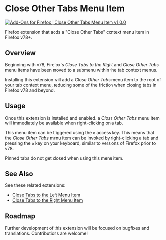 # Close Other Tabs Menu Item

[![Add-Ons for Firefox | Close Other Tabs Menu Item v1.0.0](https://img.shields.io/badge/Firefox%20Add--Ons-v1.0.0-722291)](https://addons.mozilla.org/en-US/firefox/addon/close-other-tabs-item/)

Firefox extension that adds a "Close Other Tabs" context menu item in Firefox v78+.

## Overview
Beginning with v78, Firefox's _Close Tabs to the Right_ and _Close Other Tabs_ menu items have been moved to a submenu within the tab context menus.

Installing this extension will add a _Close Other Tabs_ menu item to the root of your tab context menu, reducing some of the friction when closing tabs in Firefox v78 and beyond.

## Usage
Once this extension is installed and enabled, a _Close Other Tabs_ menu item will immediately be available when right-clicking on a tab.

This menu item can be triggered using the `o` access key. This means that the _Close Other Tabs_ menu item can be invoked by right-clicking a tab and pressing the `o` key on your keyboard, similar to versions of Firefox prior to v78.

Pinned tabs do not get closed when using this menu item.

## See Also
See these related extensions:

- [Close Tabs to the Left Menu Item](https://github.com/joe-damore/close-tabs-to-the-left-item)
- [Close Tabs to the Right Menu Item](https://github.com/joe-damore/close-tabs-to-the-right-item)

## Roadmap
Further development of this extension will be focused on bugfixes and translations. Contributions are welcome!
